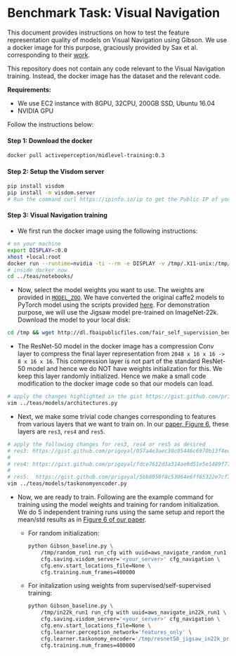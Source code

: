 # Benchmark Task: Visual Navigation

This document provides instructions on how to test the feature representation quality of models on Visual Navigation using Gibson. We use a docker image for this purpose, graciously provided by Sax et al. corresponding to their [work](https://arxiv.org/pdf/1812.11971.pdf).

This repository does not contain any code relevant to the Visual Navigation training. Instead, the docker image has the dataset and the relevant code.

**Requirements:**
- We use EC2 instance with 8GPU, 32CPU, 200GB SSD, Ubuntu 16.04
- NVIDIA GPU

Follow the instructions below:

#### Step 1: Download the docker
```bash
docker pull activeperception/midlevel-training:0.3
```

#### Step 2: Setup the Visdom server

```bash
pip install visdom
pip install -m visdom.server
# Run the command curl https://ipinfo.io/ip to get the Public IP of your machine and view the visom server at publicIP:8087
```

#### Step 3: Visual Navigation training

- We first run the docker image using the following instructions:

```bash
# on your machine
export DISPLAY=:0.0
xhost +local:root
docker run --runtime=nvidia -ti --rm -e DISPLAY -v /tmp/.X11-unix:/tmp/.X11-unix -v /tmp/:/tmp/ activeperception/midlevel-training:0.3
# inside docker now
cd ../teas/notebooks/
```

- Now, select the model weights you want to use. The weights are provided in [`MODEL_ZOO`](../../../MODEL_ZOO.md). We have converted the original caffe2 models to PyTorch model using the scripts provided [here](../../../extra_scripts/README.md). For demonstration purpose, we will use the Jigsaw model pre-trained on ImageNet-22k. Download the model to your local disk:

```bash
cd /tmp && wget http://dl.fbaipublicfiles.com/fair_self_supervision_benchmark/models/resnet50_jigsaw_in22k_pretext_gibson.dat
```

- The ResNet-50 model in the docker image has a compression Conv layer to compress the final layer representation from `2048 x 16 x 16 -> 8 x 16 x 16`. This compression layer is not part of the standard ResNet-50 model and hence we do NOT have weights initialization for this. We keep this layer randomly initialized. Hence we make a small code modification to the docker image code so that our models can load.

```bash
# apply the changes highlighted in the gist https://gist.github.com/prigoyal/c48d805b8edafb3ffb87344ceba8da34#file-architectures-py-L454-L455
vim ../teas/models/architectures.py
```

- Next, we make some trivial code changes corresponding to features from various layers that we want to train on. In our [paper, Figure 6](https://arxiv.org/pdf/1905.01235.pdf), these layers are `res3`, `res4` and `res5`.

```bash
# apply the following changes for res3, res4 or res5 as desired
# res3: https://gist.github.com/prigoyal/057a4e3aec30c05446c6970b13f4ec49#file-taskonomyencoder-py-L23-L27 and https://gist.github.com/prigoyal/057a4e3aec30c05446c6970b13f4ec49#file-taskonomyencoder-py-L72-L76
#
# res4: https://gist.github.com/prigoyal/fdce7612d3a314ae9d51e5e1489f77c6#file-taskonomyencoder-py-L24-L27 and https://gist.github.com/prigoyal/fdce7612d3a314ae9d51e5e1489f77c6#file-taskonomyencoder-py-L73-L76
#
# res5:  https://gist.github.com/prigoyal/5bb8050f8c53064e6ff65322e7cf30f7#file-taskonomyencoder-py-L26 and https://gist.github.com/prigoyal/5bb8050f8c53064e6ff65322e7cf30f7#file-taskonomyencoder-py-L75
vim ../teas/models/taskonomyencoder.py
```

- Now, we are ready to train. Following are the example command for training using the model weights and training for random initialization. We do 5 independent training runs using the same setup and report the mean/std results as in [Figure 6 of our paper](https://arxiv.org/pdf/1905.01235.pdf).

    - For random initialization:

        ```bash
        python Gibson_baseline.py \
            /tmp/random_run1 run_cfg with uuid=aws_navigate_random_run1 \
            cfg.saving.visdom_server='<your_server>' cfg_navigation \
            cfg.env.start_locations_file=None \
            cfg.training.num_frames=400000
        ```
    - For initalization using weights from supervised/self-supervised training:

        ```bash
        python Gibson_baseline.py \
            /tmp/in22k_run1 run_cfg with uuid=aws_navigate_in22k_run1 \
            cfg.saving.visdom_server='<your_server>' cfg_navigation \
            cfg.env.start_locations_file=None \
            cfg.learner.perception_network='features_only' \
            cfg.learner.taskonomy_encoder='/tmp/resnet50_jigsaw_in22k_pretext_gibson.dat' \
            cfg.training.num_frames=400000
        ```
